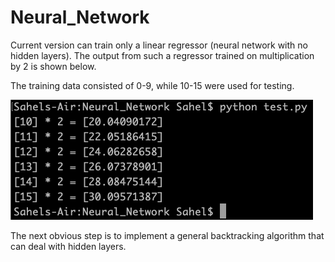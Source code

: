 # Neural_Network

Current version can train only a linear regressor (neural network with no hidden layers). The output from such a regressor trained on multiplication by 2 is shown below.

The training data consisted of 0-9, while 10-15 were used for testing.

![Output](image.png)

The next obvious step is to implement a general backtracking algorithm that can deal with hidden layers.
